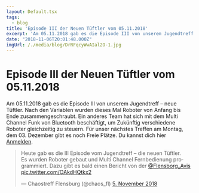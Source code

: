 ```yaml
---
layout: Default.tsx
tags:
  - blog
title: 'Episode III der Neuen Tüftler vom 05.11.2018'
excerpt: 'Am 05.11.2018 gab es die Episode III von unserem Jugendtreff – neue Tüftler. Nach den Variablen wurden dieses Mal Roboter von Anfang bis Ende zusammengeschraubt. Ein anderes Team hat sich mit dem Multi Channel […]'
date: "2018-11-06T20:01:48.000Z"
imgUrl: /./media/blog/DrRFqcyWwAIal2O-1.jpg
---
```


# Episode III der Neuen Tüftler vom 05.11.2018

<p>Am 05.11.2018 gab es die Episode III von unserem Jugendtreff<span class="hiddenGrammarError">&nbsp;&#8211;&nbsp;</span>neue Tüftler. Nach den Variablen wurden dieses&nbsp;Mal&nbsp;Roboter von Anfang bis Ende zusammengeschraubt. Ein anderes Team hat sich mit dem Multi Channel Funk von Bluetooth&nbsp;beschäftigt, um&nbsp;Zukünftig verschiedene Roboter gleichzeitig zu steuern. Für unser nächstes Treffen am Montag, dem 03. Dezember gibt es noch Freie Plätze. Du kannst dich hier <a href="https://chaostreff-flensburg.de/events/jugendtreff-neue-tueftler/">Anmelden</a>.&nbsp;</p>
<blockquote class="twitter-tweet" data-lang="de">
<p dir="ltr" lang="de">Heute gab es die III Episode vom Jugendtreff &#8211; die neuen Tüftler.<br />
Es wurden Roboter gebaut und Multi Channel Fernbedienung programmiert. Dazu gibt es bald einen Bericht von der <a href="https://twitter.com/Flensborg_Avis?ref_src=twsrc%5Etfw">@Flensborg_Avis</a> <a href="https://t.co/OAkdHQtkx2">pic.twitter.com/OAkdHQtkx2</a></p>
<p>— Chaostreff Flensburg (@chaos_fl) <a href="https://twitter.com/chaos_fl/status/1059548432229171200?ref_src=twsrc%5Etfw">5. November 2018</a></p></blockquote>
<p><script async="" src="https://platform.twitter.com/widgets.js" charset="utf-8"></script></p>

